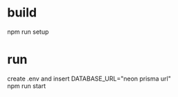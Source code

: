 # build
npm run setup
# run 
create .env and insert DATABASE_URL="neon prisma url" <br/>
npm run start
